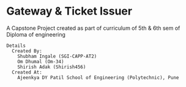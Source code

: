 # Gateway & Ticket Issuer 
A Capstone Project created as part of curriculum of 5th & 6th sem of Diploma of engineering 
```
Details
  Created By:
    Shubham Ingale (SGI-CAPP-AT2)
    Om Dhumal (Om-34)
    Shirish Adak (Shirish456)
  Created At:
    Ajeenkya DY Patil School of Engineering (Polytechnic), Pune
```
